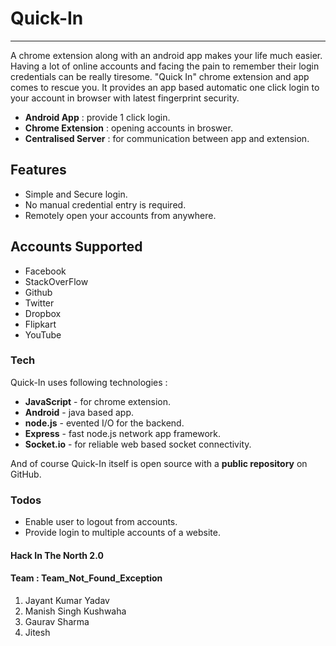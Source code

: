# Quick-In
****
A chrome extension along with an android app makes your life much easier. Having a lot of online accounts and facing the pain to remember their login credentials can be really tiresome. "Quick In" chrome extension and app comes to rescue you. It provides an app based automatic one click login to your account in browser with latest fingerprint security.

  - **Android App** : provide 1 click login.
  - **Chrome Extension** : opening accounts in broswer.
  - **Centralised Server** : for communication between app and extension.

## Features

  - Simple and Secure login. 
  - No manual credential entry is required.
  - Remotely open your accounts from anywhere.
  
## Accounts Supported
   
   - Facebook
   - StackOverFlow
   - Github
   - Twitter
   - Dropbox
   - Flipkart
   - YouTube
   
### Tech

Quick-In uses following technologies :

* **JavaScript** - for chrome extension.
* **Android** - java based app.
* **node.js** - evented I/O for the backend.
* **Express** - fast node.js network app framework.
* **Socket.io** - for reliable web based socket connectivity.

And of course Quick-In itself is open source with a **public repository** on GitHub.


### Todos

 - Enable user to logout from accounts.
 - Provide login to multiple accounts of a website.

#### Hack In The North 2.0

#### Team : Team_Not_Found_Exception
1. Jayant Kumar Yadav
2. Manish Singh Kushwaha
3. Gaurav Sharma
4. Jitesh
